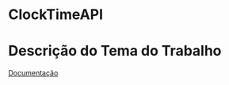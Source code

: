 # ClockTimeAPI

# Descrição do Tema do Trabalho 
[Documentação]([https://www.google.com](https://docs.google.com/document/d/1bdnU9yOs26MlQU8MfKRfISS3BEmU13LOsadlLQRXMVo/edit?usp=sharing)https://docs.google.com/document/d/1bdnU9yOs26MlQU8MfKRfISS3BEmU13LOsadlLQRXMVo/edit?usp=sharing)
